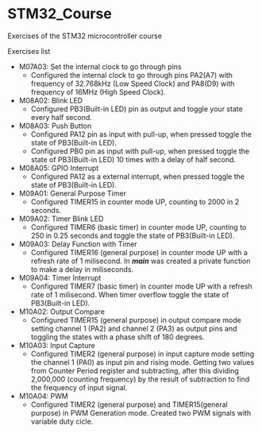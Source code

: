 # STM32_Course
Exercises of the STM32 microcontroller course

Exercises list

- M07A03: Set the internal clock to go through pins
  - Configured the internal clock to go through pins PA2(A7) with frequency of 32.768kHz (Low Speed Clock) and PA8(D9) with frequency of 16MHz (High Speed Clock).
- M08A02: Blink LED
  - Configured PB3(Built-in LED) pin as output and toggle your state every half second.
- M08A03: Push Button
  - Configured PA12 pin as input with pull-up, when pressed toggle the state of PB3(Built-in LED).
  - Configured PB0 pin as input with pull-up, when pressed toggle the state of PB3(Built-in LED) 10 times with a delay of half second.
- M08A05: GPIO Interrupt 
  - Configured PA12 as a external interrupt, when pressed toggle the state of PB3(Built-in LED).
- M09A01: General Purpose Timer
  - Configured TIMER15 in counter mode UP, counting to 2000 in 2 seconds.
- M09A02: Timer Blink LED
  - Configured TIMER6 (basic timer) in counter mode UP, counting to 250 in 0.25 seconds and toggle the state of PB3(Built-in LED).
- M09A03: Delay Function with Timer
  - Configured TIMER16 (general purpose) in counter mode UP with a refresh rate of 1 milisecond. In ***main*** was created a private function to make a delay in miliseconds.
- M09A04: Timer Interrupt
  - Configured TIMER7 (basic timer) in counter mode UP with a refresh rate of 1 milisecond. When timer overflow toggle the state of PB3(Built-in LED).
- M10A02: Output Compare
  - Configured TIMER15 (general purpose) in output compare mode setting channel 1 (PA2) and channel 2 (PA3) as output pins and toggling the states with a phase shift of 180 degrees.
- M10A03: Input Capture
  - Configured TIMER2 (general purpose) in input capture mode setting the channel 1 (PA0) as input pin and rising mode. Getting two values from Counter Period register and subtracting, after this dividing 2,000,000 (counting frequency) by the result of subtraction to find the frequency of input signal.
- M10A04: PWM
  - Configured TIMER2 (general purpose) and TIMER15(general purpose) in PWM Generation mode. Created two PWM signals with variable duty cicle.